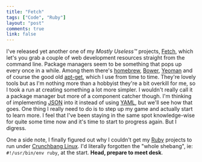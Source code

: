 ```yaml
---
title: "Fetch"
tags: ["Code", "Ruby"]
layout: "post"
comments: true
link: false
---
```


I've released yet another one of my *Mostly Useless™* projects, [Fetch](https://github.com/gummesson/fetch), which let's you grab a couple of web development resources straight from the command line. Package managers seem to be something that pops up every once in a while. Among them there's [homebrew](http://mxcl.github.com/homebrew/), [Bower](http://twitter.github.com/bower/), [Yeoman](http://yeoman.io/) and of course the good old [apt-get](http://en.wikipedia.org/wiki/Advanced_Packaging_Tool), which I use from time to time. They're lovely tools but as I'm nothing more than a hobbyist they're a bit overkill for me, so I took a run at creating something a lot more simpler. I wouldn't really call it a package manager but more of a component catcher though. I'm thinking of implementing [JSON](http://www.json.org/) into it instead of using [YAML](http://www.yaml.org/), but we'll see how that goes. One thing I really need to do is to step up my game and actually start to learn more. I feel that I've been staying in the same spot knowledge-wise for quite some time now and it's time to start to progress again. But I digress.

One a side note, I finally figured out why I couldn't get my [Ruby](http://www.ruby-lang.org/) projects to run under [Crunchbang Linux](http://crunchbang.org/). I'd literally forgotten the "whole shebang", ie: `#!/usr/bin/env ruby`, at the start. **Head, prepare to meet desk**.
